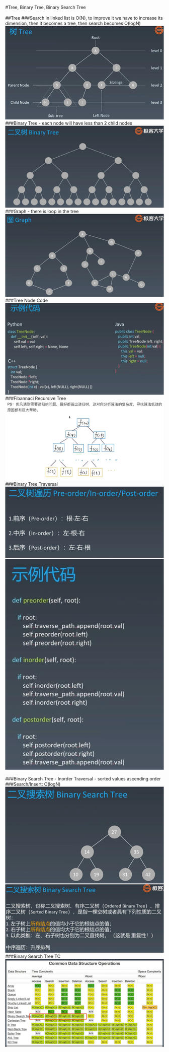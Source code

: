 #Tree, Binary Tree, Binary Search Tree
<br></br>
##Tree
###Search in linked list is O(N), to improve it we have to increase its dimension, then it becomes a tree, then search becomes O(logN)
![Image of /tree](imgs//tree.jpg)
###Binary Tree - each node will have less than 2 child nodes
![Image of /binary_tree](imgs//binary_tree.jpg)
###Graph - there is loop in the tree
![Image of /graph](imgs//graph.jpg)
###Tree Node Code
![Image of /tree_node_code](imgs//tree_node_code.jpg)
###Fibannaci Recursive Tree
![Image of /fibanaci_tree](imgs//fibanaci_tree.jpg)
###Binary Tree Traversal
![Image of /binary_tree_traversal](imgs//binary_tree_traversal.jpg)
![Image of /binary_tree_traversal_code](imgs//binary_tree_traversal_code.jpg)
<br></br>
###Binary Search Tree - Inorder Traversal - sorted values ascending order 
###Search/Insert: O(logN)
![Image of /binary_search_tree](imgs//binary_search_tree.jpg)
![Image of /binary_search_tree_1](imgs//binary_search_tree_1.jpg)
###Binary Search Tree TC
![Image of /binary_search_tc](imgs//binary_search_tc.jpg)